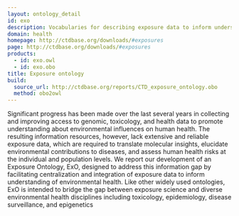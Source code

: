 ```yaml
---
layout: ontology_detail
id: exo
description: Vocabularies for describing exposure data to inform understanding of environmental health.
domain: health
homepage: http://ctdbase.org/downloads/#exposures
page: http://ctdbase.org/downloads/#exposures
products:
  - id: exo.owl
  - id: exo.obo
title: Exposure ontology
build:
  source_url: http://ctdbase.org/reports/CTD_exposure_ontology.obo
  method: obo2owl
---
```


Significant progress has been made over the last several years in collecting and improving access to genomic, toxicology, and health data to promote understanding about environmental influences on human health.  The resulting information resources, however, lack extensive and reliable exposure data, which are required to translate molecular insights, elucidate environmental contributions to diseases, and assess human health risks at the individual and population levels.  We report our development of an Exposure Ontology, ExO, designed to address this information gap by facilitating centralization and integration of exposure data to inform understanding of environmental health. Like other widely used ontologies, ExO is intended to bridge the gap between exposure science and diverse environmental health disciplines including toxicology, epidemiology, disease surveillance, and epigenetics
